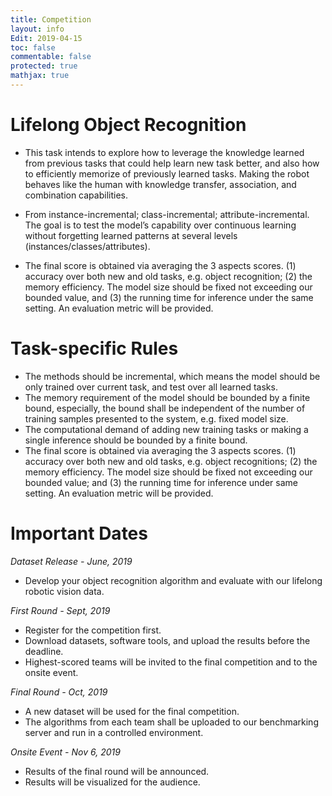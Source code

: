 ```yaml
---
title: Competition
layout: info
Edit: 2019-04-15
toc: false
commentable: false
protected: true
mathjax: true
---
```


# Lifelong Object Recognition 
- This task intends to explore how to leverage the knowledge learned from previous tasks that could help learn new task better, and also how to efficiently memorize of previously learned tasks. Making the robot behaves like the human with knowledge transfer, association, and combination capabilities.

- From instance-incremental; class-incremental; attribute-incremental. The goal is to test the model’s capability over continuous learning without forgetting learned patterns at several levels (instances/classes/attributes).

- The final score is obtained via averaging the 3 aspects scores. (1) accuracy over both new and old tasks, e.g. object recognition; (2) the memory efficiency. The model size should be fixed not exceeding our bounded value, and (3) the running time for inference under the same setting. An evaluation metric will be provided.

# Task-specific Rules
- The methods should be incremental, which means the model should be only trained over current task, and test over all learned tasks.
- The memory requirement of the model should be bounded by a finite bound, especially, the bound shall be independent of the number of training samples presented to the system, e.g. fixed model size.
- The computational demand of adding new training tasks or making a single inference should be bounded by a finite bound.
- The final score is obtained via averaging the 3 aspects scores. (1) accuracy over both new and old tasks, e.g. object recognitions; (2) the memory efficiency. The model size should be fixed not exceeding our bounded value; and (3) the running time for inference under same setting. An evaluation metric will be provided.

# Important Dates
*Dataset Release - June, 2019*
- Develop your object recognition algorithm and evaluate with our lifelong robotic vision data.

*First Round - Sept, 2019*
- Register for the competition first. 
- Download datasets, software tools, and upload the results before the deadline.
- Highest-scored teams will be invited to the final competition and to the onsite event.

*Final Round - Oct, 2019*
- A new dataset will be used for the final competition.
- The algorithms from each team shall be uploaded to our benchmarking server and run in a controlled environment.

*Onsite Event - Nov 6, 2019*
- Results of the final round will be announced.
- Results will be visualized for the audience.

